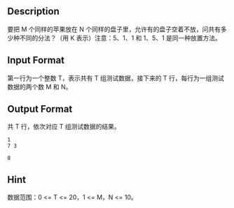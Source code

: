 ## Description

<p>要把 M 个同样的苹果放在 N 个同样的盘子里，允许有的盘子空着不放，问共有多少种不同的分法？（用 K 表示）注意：5、1、1 和 1、5、1 是同一种放置方法。<br /></p>

## Input Format

<p>第一行为一个整数 T，表示共有 T 组测试数据，接下来的 T 行，每行为一组测试数据的两个数 M 和 N。<br /></p>

## Output Format

<p>共 T 行，依次对应 T 组测试数据的结果。<br /></p>

```input1
1
7 3
```
```output1
8
```
## Hint

<p>数据范围：0 &lt;= T &lt;= 20，1 &lt;= M，N &lt;= 10。<br /><br /></p>
